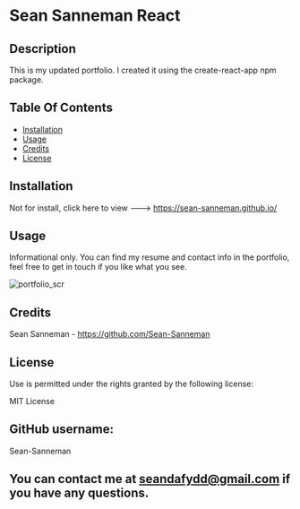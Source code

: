 # Sean Sanneman React

  ## Description

  This is my updated portfolio. I created it using the create-react-app npm package.

  ## Table Of Contents

  * [Installation](#installation)
  * [Usage](#usage)
  * [Credits](#credits)
  * [License](#rights)
  

  ## Installation

  Not for install, click here to view ---> https://sean-sanneman.github.io/

  ## Usage

  Informational only. You can find my resume and contact info in the portfolio, feel free to get in touch if you like what you see.  

  ![portfolio_scr](https://user-images.githubusercontent.com/64930571/106677614-e7384f80-656d-11eb-888e-beb202a618dc.png)

  ## Credits

  Sean Sanneman - https://github.com/Sean-Sanneman

  ## License

  Use is permitted under the rights granted by the following license:

  MIT License

  ## GitHub username:
  Sean-Sanneman

  ## You can contact me at seandafydd@gmail.com if you have any questions.

